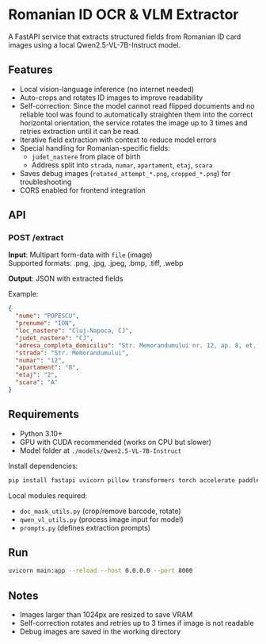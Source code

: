 # Romanian ID OCR & VLM Extractor

A FastAPI service that extracts structured fields from Romanian ID card images using a local Qwen2.5-VL-7B-Instruct model.

## Features
- Local vision-language inference (no internet needed)
- Auto-crops and rotates ID images to improve readability
- Self-correction: Since the model cannot read flipped documents and no reliable tool was found to automatically straighten them into the correct horizontal orientation, the service rotates the image up to 3 times and retries extraction until it can be read.
- Iterative field extraction with context to reduce model errors
- Special handling for Romanian-specific fields:
  - `judet_nastere` from place of birth
  - Address split into `strada`, `numar`, `apartament`, `etaj`, `scara`
- Saves debug images (`rotated_attempt_*.png`, `cropped_*.png`) for troubleshooting
- CORS enabled for frontend integration

## API
### POST /extract
**Input**: Multipart form-data with `file` (image)  
Supported formats: .png, .jpg, .jpeg, .bmp, .tiff, .webp

**Output**: JSON with extracted fields

Example:
```json
{
  "nume": "POPESCU",
  "prenume": "ION",
  "loc_nastere": "Cluj-Napoca, CJ",
  "judet_nastere": "CJ",
  "adresa_completa_domiciliu": "Str. Memorandumului nr. 12, ap. 8, et. 2, sc. A, Cluj-Napoca",
  "strada": "Str. Memorandumului",
  "numar": "12",
  "apartament": "8",
  "etaj": "2",
  "scara": "A"
}
```

## Requirements
- Python 3.10+
- GPU with CUDA recommended (works on CPU but slower)
- Model folder at `./models/Qwen2.5-VL-7B-Instruct`

Install dependencies:
```bash
pip install fastapi uvicorn pillow transformers torch accelerate paddleocr
```

Local modules required:
- `doc_mask_utils.py` (crop/remove barcode, rotate)
- `qwen_vl_utils.py` (process image input for model)
- `prompts.py` (defines extraction prompts)

## Run
```bash
uvicorn main:app --reload --host 0.0.0.0 --port 8000
```

## Notes
- Images larger than 1024px are resized to save VRAM
- Self-correction rotates and retries up to 3 times if image is not readable
- Debug images are saved in the working directory
